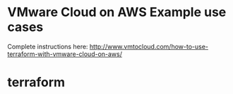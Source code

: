 # VMware Cloud on AWS Example use cases
Complete instructions here: http://www.vmtocloud.com/how-to-use-terraform-with-vmware-cloud-on-aws/ 
# terraform
